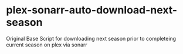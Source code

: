 # plex-sonarr-auto-download-next-season
Original Base Script for downloading next season prior to completeing current season on plex via sonarr
